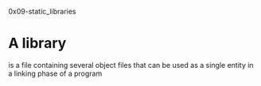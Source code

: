 0x09-static_libraries
# A library 
is a file containing several object files that can be used
as a single entity in a linking phase of a program
